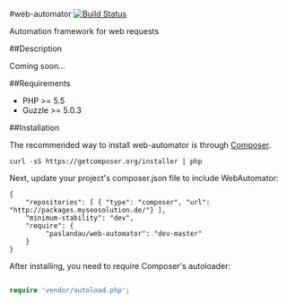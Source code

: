 #web-automator
[![Build Status](https://travis-ci.org/paslandau/web-automator.svg?branch=master)](https://travis-ci.org/paslandau/web-automator)

Automation framework for web requests

##Description

Coming soon...

##Requirements

- PHP >= 5.5
- Guzzle >= 5.0.3

##Installation

The recommended way to install web-automator is through [Composer](http://getcomposer.org/).

    curl -sS https://getcomposer.org/installer | php

Next, update your project's composer.json file to include WebAutomator:

    {
        "repositories": [ { "type": "composer", "url": "http://packages.myseosolution.de/"} ],
        "minimum-stability": "dev",
        "require": {
             "paslandau/web-automator": "dev-master"
        }
    }

After installing, you need to require Composer's autoloader:
```php

require 'vendor/autoload.php';
```